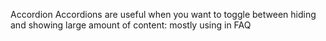 Accordion
Accordions are useful when you want to toggle between hiding and showing large amount of content:
mostly using in FAQ
